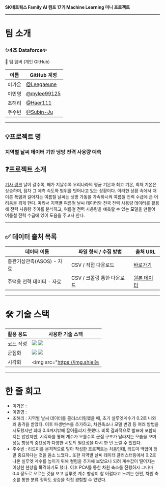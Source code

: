 **SK네트웍스 Family AI 캠프 17기 Machine Learning 미니 프로젝트**

---

# 팀 소개

### ✨4조 Dataforce✨

👥 팀 멤버 (개인 GitHub)

| 이름  | GitHub 계정                                    |
| ----- | ---------------------------------------------- |
| 이가은 | [@Leegaeune](https://github.com/Leegaeune)    |
| 이민영 | [@mylee99125](https://github.com/mylee99125) |
| 조해리 | [@Haer111](https://github.com/Haer111)     |
| 주수빈 | [@Subin-Ju](https://github.com/Subin-Ju) |

---

## 💡프로젝트 명

### 지역별 날씨 데이터 기반 냉방 전력 사용량 예측



## ❓프로젝트 소개
[기사 링크](https://www.hankyung.com/article/202507100041i)
날이 갈수록, 해가 지날수록 우리나라의 평균 기온과 최고 기온, 최저 기온은 상승하며, 점차 그 예측 속도와 범위를 벗어나고 있는 상황이다. 이러한 상황 속에서 때이른 폭염과 길어지는 여름철 날씨는 냉방 가동을 가속화시켜 여름철 전력 수급에 큰 어려움을 겪게 한다. 따라서 지역별 여름철 날씨 데이터와 전국 전력 사용량 데이터를 활용해 전력 사용량 추이를 분석하고, 여름철 전력 사용량을 예측할 수 있는 모델을 만들어 여름철 전력 수급에 있어 도움을 주고자 한다. 


---

## ✅ 데이터 출처 목록

| 데이터 이름                           | 파일 형식 / 수집 방법 | 출처 URL |
|--------------------------------------|------------------------|----------|
| 종관기상관측(ASOS) - 자료      |  CSV  / 직접 다운로드  | [바로가기](https://data.kma.go.kr/data/grnd/selectAsosRltmList.do?pgmNo=36) |
| 주택용 전력 데이터 - 자료      | CSV / 크롤링 통한 다운로드  | [원본 데이터](https://bigdata.kepco.co.kr/cmsmain.do?scode=S01&pcode=000166&pstate=L&redirect=Y)|

---

# 🛠️ 기술 스택

| 활용 용도             | 사용한 기술 스택             |
|-----------------------|--------------------------------------|
| 코드 작성              | <img src="https://img.shields.io/badge/Python-3776AB?style=for-the-badge&logo=python&logoColor=white"> <img src="https://img.shields.io/badge/Jupyter_Notebook-F37626?style=for-the-badge&logo=jupyter&logoColor=white"> |
| 군집화                 | <img src="https://img.shields.io/badge/Pandas-150458?style=for-the-badge&logo=pandas&logoColor=white"> <img src="https://img.shields.io/badge/Scikit-learn-F7931E?style=for-the-badge&logo=scikit-learn&logoColor=white"/>|
| 시각화                 | <img src="https://img.shiel능

---
# 한 줄 회고
* 이가은 :
* 이민영 :
* 조해리 : 지역별 날씨 데이터를 클러스터링했을 때, 초기 실루엣계수가 0.2로 나와 꽤 충격을 받았다. 이후 파생변수를 추가하고, 차원축소나 모델 변경 등 여러 방법을 시도했지만 최대 0.4까지밖에 끌어올리지 못했다. 비록 결과적으로 발표에 포함되지는 않았지만, 시각화를 통해 계수가 오를수록 군집 구조가 달라지는 모습을 보며 성능 향상의 중요성과 다양한 시도의 필요성을 다시 한 번 느낄 수 있었다.
* 주수빈 : 리드미를 본격적으로 맡아 작성한 프로젝트는 처음인데, 리드미 백업이 정말 중요하다는 것을 몸소 느꼈다.. 또한 지역별 날씨 데이터 클러스터링에서 0.2로 나온 실루엣 계수를 높이기 위해 컬럼을 추가해 보았으나 되려 계수값이 떨어지는 이상한 현상을 목격하기도 했다. 이후 PCA를 통한 차원 축소를 진행하자 그나마 0.4 정도로 오르는 것을 보고 실루엣 계수 향상이 참 어렵다고 느끼는 한편, 차원 축소를 통한 분류 정확도 상승을 직접 경험할 수 있었다. 



